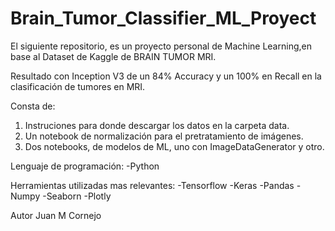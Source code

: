# Brain_Tumor_Classifier_ML_Proyect

El siguiente repositorio, es un proyecto personal de Machine Learning,en base al Dataset de Kaggle de BRAIN TUMOR MRI.

Resultado con Inception V3  de un 84% Accuracy y un 100% en Recall en la clasificación de tumores en MRI.

Consta de:
1. Instruciones para donde descargar los datos en la carpeta data.
2. Un notebook de normalización para el pretratamiento de imágenes.
3. Dos notebooks, de modelos de ML, uno con ImageDataGenerator y otro.

Lenguaje de programación:
-Python

Herramientas utilizadas mas relevantes:
-Tensorflow
-Keras
-Pandas
-Numpy
-Seaborn
-Plotly

Autor Juan M Cornejo
